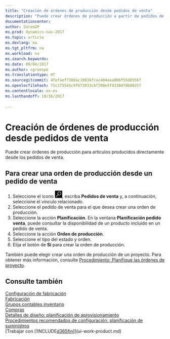 ```yaml
---
title: "Creación de órdenes de producción desde pedidos de venta"
description: "Puede crear órdenes de producción a partir de pedidos de venta en el departamento Ventas y Marketing."
documentationcenter: 
author: SorenGP
ms.prod: dynamics-nav-2017
ms.topic: article
ms.devlang: na
ms.tgt_pltfrm: na
ms.workload: na
ms.search.keywords: 
ms.date: 09/04/2017
ms.author: sgroespe
ms.translationtype: HT
ms.sourcegitcommit: 4fefaef7380ac10836fcac404eea006f55d8556f
ms.openlocfilehash: 72c1f55b5c9f673933cbf200e5f9338d70b0035f
ms.contentlocale: es-es
ms.lasthandoff: 10/16/2017

---
```

# <a name="how-to-create-production-orders-from-sales-orders"></a>Creación de órdenes de producción desde pedidos de venta
Puede crear órdenes de producción para artículos producidos directamente desde los pedidos de venta.  

## <a name="to-create-a-production-order-from-a-sales-order"></a>Para crear una orden de producción desde un pedido de venta  

1.  Seleccione el icono ![Buscar página o informe](media/ui-search/search_small.png "icono Buscar página o informe"), escriba **Pedidos de venta** y, a continuación, seleccione el vínculo relacionado.  
2.  Seleccione el pedido de venta para el que desea crear una orden de producción.  
3.  Seleccione la acción **Planificación**. En la ventana **Planificación pedido venta**, puede consultar la disponibilidad de un producto incluido en un pedido de venta.  
4.  Seleccione la acción **Orden de producción**.  
5.  Seleccione el tipo del estado y orden.  
6.  Elija el botón de **Sí** para crear la orden de producción.

También puede elegir crear una orden de producción de un proyecto. Para obtener más información, consulte [Procedimiento: Planifique las órdenes de proyecto](production-how-to-plan-project-orders.md).   

## <a name="see-also"></a>Consulte también  
[Configuración de fabricación](production-configure-production-processes.md)  
[Fabricación](production-manage-manufacturing.md)    
[Grupos contables inventario](inventory-manage-inventory.md)  
[Compras](purchasing-manage-purchasing.md)  
[Detalles de diseño: planificación de aprovisionamiento](design-details-supply-planning.md)   
[Procedimientos recomendados de configuración: planificación de suministros](setup-best-practices-supply-planning.md)  
[Trabajar con [!INCLUDE[d365fin](includes/d365fin_md.md)]](ui-work-product.md)

